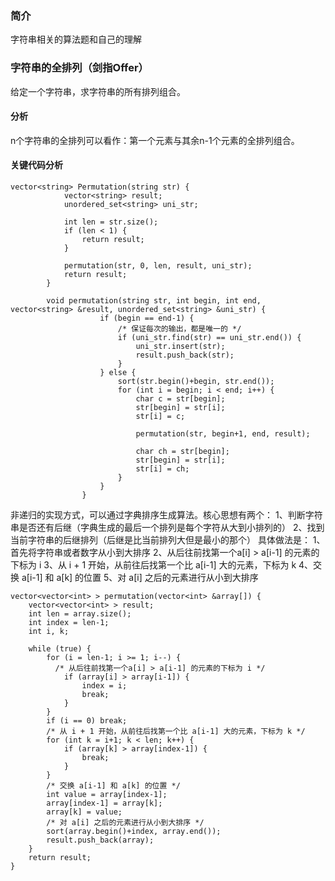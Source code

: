 ### 简介
字符串相关的算法题和自己的理解
### 字符串的全排列（剑指Offer）
给定一个字符串，求字符串的所有排列组合。
#### 分析
n个字符串的全排列可以看作：第一个元素与其余n-1个元素的全排列组合。
#### 关键代码分析
```
vector<string> Permutation(string str) {
            vector<string> result;
            unordered_set<string> uni_str;

            int len = str.size();
            if (len < 1) {
                return result;
            }

            permutation(str, 0, len, result, uni_str);
            return result;
        }

        void permutation(string str, int begin, int end, vector<string> &result, unordered_set<string> &uni_str) {
                    if (begin == end-1) {
                        /* 保证每次的输出，都是唯一的 */
                        if (uni_str.find(str) == uni_str.end()) {
                            uni_str.insert(str);
                            result.push_back(str);
                        }
                    } else {
                        sort(str.begin()+begin, str.end());
                        for (int i = begin; i < end; i++) {
                            char c = str[begin];
                            str[begin] = str[i];
                            str[i] = c;

                            permutation(str, begin+1, end, result);

                            char ch = str[begin];
                            str[begin] = str[i];
                            str[i] = ch;
                        }
                    }
                }
```
非递归的实现方式，可以通过字典排序生成算法。核心思想有两个：
1、判断字符串是否还有后继（字典生成的最后一个排列是每个字符从大到小排列的）
2、找到当前字符串的后继排列（后继是比当前排列大但是最小的那个）
具体做法是：
1、首先将字符串或者数字从小到大排序
2、从后往前找第一个a[i] > a[i-1] 的元素的下标为 i
3、从 i + 1 开始，从前往后找第一个比 a[i-1] 大的元素，下标为 k
4、交换 a[i-1] 和 a[k] 的位置
5、对 a[i] 之后的元素进行从小到大排序
```
vector<vector<int> > permutation(vector<int> &array[]) {
    vector<vector<int> > result;
    int len = array.size();
    int index = len-1;
    int i, k;

    while (true) {
        for (i = len-1; i >= 1; i--) {
          /* 从后往前找第一个a[i] > a[i-1] 的元素的下标为 i */
            if (array[i] > array[i-1]) {
                index = i;
                break;
            }
        }
        if (i == 0) break;
        /* 从 i + 1 开始，从前往后找第一个比 a[i-1] 大的元素，下标为 k */
        for (int k = i+1; k < len; k++) {
            if (array[k] > array[index-1]) {
                break;
            }
        }
        /* 交换 a[i-1] 和 a[k] 的位置 */
        int value = array[index-1];
        array[index-1] = array[k];
        array[k] = value;
        /* 对 a[i] 之后的元素进行从小到大排序 */
        sort(array.begin()+index, array.end());
        result.push_back(array);
    }
    return result;
}
```
